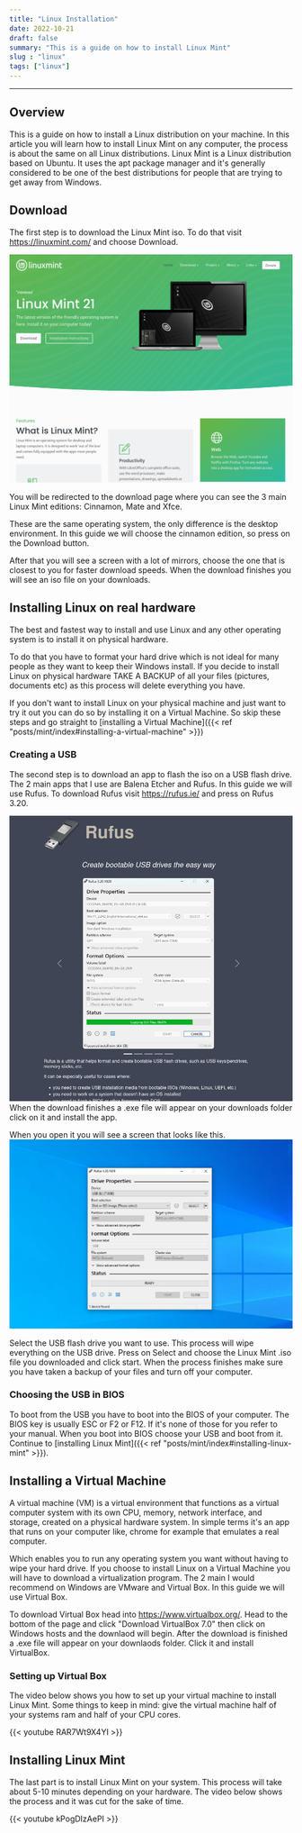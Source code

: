 ```yaml
---
title: "Linux Installation"
date: 2022-10-21
draft: false
summary: "This is a guide on how to install Linux Mint"
slug : "linux"
tags: ["linux"]
---
```


---
## Overview

This is a guide on how to install a Linux distribution on your machine. In this article you will learn how to install Linux Mint on any computer, the process is about the same on all Linux distributions. Linux Mint is a Linux distribution based on Ubuntu. It uses the apt package manager and it's generally considered to be one of the best distributions for people that are trying to get away from Windows.

## Download

The first step is to download the Linux Mint iso. To do that visit  https://linuxmint.com/ and choose Download. 

![](download_page.png)

You will be redirected to the download page where you can see the 3 main Linux Mint editions: Cinnamon, Mate and Xfce. 

These are the same operating system, the only difference is the desktop environment. In this guide we will choose the cinnamon edition, so press on the Download button. 

After that you will see a screen with a lot of mirrors, choose the one that is closest to you for faster download speeds. When the download finishes you will see an iso file on your downloads.

## Installing Linux on real hardware

The best and fastest way to install and use Linux and any other operating system is to install it on physical hardware. 

To do that you have to format your hard drive which is not ideal for many people as they want to keep their Windows install. If you decide to install Linux on physical hardware TAKE A BACKUP of all your files (pictures, documents etc) as this process will delete everything you have. 

If you don't want to install Linux on your physical machine and just want to try it out you can do so by installing it on a Virtual Machine. So skip these steps and go straight to [installing a Virtual Machine]({{< ref "posts/mint/index#installing-a-virtual-machine" >}})

### Creating a USB

The second step is to download an app to flash the iso on a USB flash drive. The 2 main apps that I use are Balena Etcher and Rufus. In this guide we will use Rufus. To download Rufus visit https://rufus.ie/ and press on Rufus 3.20. 

![](rufus_download_page.png)
When the download finishes a .exe file will appear on your downloads folder click on it and install the app.

When you open it you will see a screen that looks like this.
![](creating_usb.png)

Select the USB flash drive you want to use. This process will wipe everything on the USB drive. Press on Select and choose the Linux Mint .iso file you downloaded and click start. When the process finishes make sure you have taken a backup of your files and turn off your computer.

### Choosing the USB in BIOS

To boot from the USB you have to boot into the BIOS of your computer. The BIOS key is usually ESC or F2 or F12. If it's none of those for you refer to your manual. When you boot into BIOS choose your USB and boot from it. Continue to [installing Linux Mint]({{< ref "posts/mint/index#installing-linux-mint" >}}). 

## Installing a Virtual Machine

A virtual machine (VM) is a virtual environment that functions as a virtual computer system with its own CPU, memory, network interface, and storage, created on a physical hardware system. In simple terms it's an app that runs on your computer like, chrome for example that emulates a real computer. 

Which enables you to run any operating system you want without having to wipe your hard drive. If you choose to install Linux on a Virtual Machine you will have to download a virtualization program. The 2 main I would recommend on Windows are VMware and Virtual Box. In this guide we will use Virtual Box. 

To download Virtual Box head into https://www.virtualbox.org/. Head to the bottom of the page and click "Download VirtualBox 7.0" then click on Windows hosts and the downlaod will begin. After the download is finished a .exe file will appear on your downlaods folder. Click it and install VirtualBox.

### Setting up Virtual Box

The video below shows you how to set up your virtual machine to install Linux Mint. Some things to keep in mind: give the virtual machine half of your systems ram and half of your CPU cores.

{{< youtube RAR7Wt9X4YI >}}

## Installing Linux Mint

The last part is to install Linux Mint on your system. This process will take about 5-10 minutes depending on your hardware. The video below shows the process and it was cut for the sake of time.

{{< youtube kPogDIzAePI >}}
